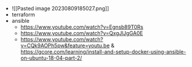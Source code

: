 
- ![[Pasted image 20230809185027.png]]
- terraform
- ansible
	- https://www.youtube.com/watch?v=Egnsb89T0Rs
	- https://www.youtube.com/watch?v=QxgJlJgGA0E
	- https://www.youtube.com/watch?v=CQk9AOPh5pw&feature=youtu.be & https://gcore.com/learning/install-and-setup-docker-using-ansible-on-ubuntu-18-04-part-2/